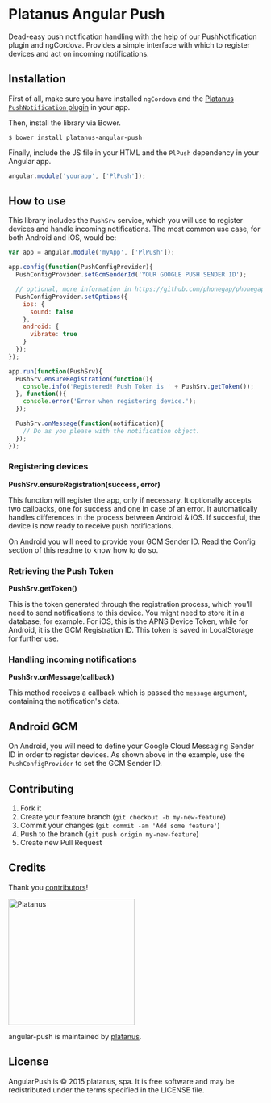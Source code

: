 Platanus Angular Push
============

Dead-easy push notification handling with the help of our PushNotification plugin and ngCordova. Provides a simple interface with which to register devices and act on incoming notifications.

## Installation

First of all, make sure you have installed ```ngCordova``` and the [Platanus ```PushNotification``` plugin](https://github.com/platanus/PushNotification) in your app.

Then, install the library via Bower.

```shell
$ bower install platanus-angular-push
```

Finally, include the JS file in your HTML and the `PlPush` dependency in your Angular app.

```javascript
angular.module('yourapp', ['PlPush']);
```

## How to use

This library includes the `PushSrv` service, which you will use to register devices and handle incoming notifications. The most common use case, for both Android and iOS, would be:

```javascript
var app = angular.module('myApp', ['PlPush']);

app.config(function(PushConfigProvider){
  PushConfigProvider.setGcmSenderId('YOUR GOOGLE PUSH SENDER ID');

  // optional, more information in https://github.com/phonegap/phonegap-plugin-push
  PushConfigProvider.setOptions({
    ios: {
      sound: false
    },
    android: {
      vibrate: true
    }
  });
});

app.run(function(PushSrv){
  PushSrv.ensureRegistration(function(){
    console.info('Registered! Push Token is ' + PushSrv.getToken());
  }, function(){
    console.error('Error when registering device.');
  });

  PushSrv.onMessage(function(notification){
    // Do as you please with the notification object.
  });
});

```

### Registering devices

**PushSrv.ensureRegistration(success, error)**

This function will register the app, only if necessary. It optionally accepts two callbacks, one for success and one in case of an error. It automatically handles differences in the process between Android & iOS. If succesful, the device is now ready to receive push notifications.

On Android you will need to provide your GCM Sender ID. Read the Config section of this readme to know how to do so.

### Retrieving the Push Token

**PushSrv.getToken()**

This is the token generated through the registration process, which you'll need to send notifications to this device. You might need to store it in a database, for example. For iOS, this is the APNS Device Token, while for Android, it is the GCM Registration ID. This token is saved in LocalStorage for further use.

### Handling incoming notifications

**PushSrv.onMessage(callback)**

This method receives a callback which is passed the `message` argument, containing the notification's data.

## Android GCM

On Android, you will need to define your Google Cloud Messaging Sender ID in order to register devices. As shown above in the example, use the `PushConfigProvider` to set the GCM Sender ID.

## Contributing

1. Fork it
2. Create your feature branch (`git checkout -b my-new-feature`)
3. Commit your changes (`git commit -am 'Add some feature'`)
4. Push to the branch (`git push origin my-new-feature`)
5. Create new Pull Request

## Credits

Thank you [contributors](https://github.com/platanus/angular-auth/graphs/contributors)!

<img src="http://platan.us/gravatar_with_text.png" alt="Platanus" width="250"/>

angular-push is maintained by [platanus](http://platan.us).

## License

AngularPush is © 2015 platanus, spa. It is free software and may be redistributed under the terms specified in the LICENSE file.
